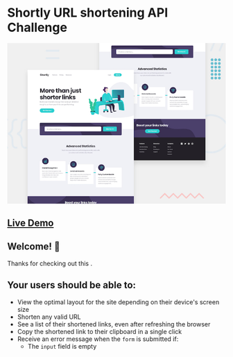 # Shortly URL shortening API Challenge

![Design preview for the Shortly URL shortening API coding challenge](./design/desktop-preview.jpg)

## [Live Demo](https://shreejithns.github.io/url-shortening-api-landing-page/)

## Welcome! 👋

Thanks for checking out this .

## Your users should be able to:

- View the optimal layout for the site depending on their device's screen size
- Shorten any valid URL
- See a list of their shortened links, even after refreshing the browser
- Copy the shortened link to their clipboard in a single click
- Receive an error message when the `form` is submitted if:
  - The `input` field is empty
